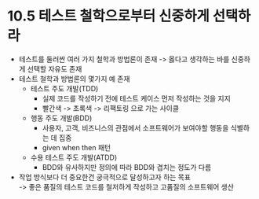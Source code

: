 # 10.5 테스트 철학으로부터 신중하게 선택하라
- 테스트를 둘러싼 여러 가지 철학과 방법론이 존재 -> 옳다고 생각하는 바를 신중하게 선택할 자유도 존재
- 테스트 철학과 방법론의 몇가지 예 존재
  - 테스트 주도 개발(TDD)
    - 실제 코드를 작성하기 전에 테스트 케이스 먼저 작성하는 것을 지지
    - 빨간색 -> 초록색 -> 리팩토링 으로 가는 사이클
  - 행동 주도 개발(BDD)
    - 사용자, 고객, 비즈니스의 관점에서 소프트웨어가 보여야할 행동을 식별하는 데 집중
    - given when then 패턴
  - 수용 테스트 주도 개발(ATDD)
    - BDD와 유사하지만 정의에 따라 BDD와 겹치는 정도가 다름
- 작업 방식보다 더 중요한건 궁극적으로 달성하고자 하는 목표\
-> 좋은 품질의 테스트 코드를 철저하게 작성하고 고품질의 소프트웨어 생산
